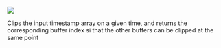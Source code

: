 ﻿
![](https://lh4.googleusercontent.com/gwXl1JqaIFiiBzG1JGfMhXDTEh9dV98L3iAvCOZxM2c4OYiKiu75fUp1--BAsMyoEKU4A1LSn5cU5-9_WBT7I01GYECL3FEp-SMHt4n7cBVqlqE3AmGAixKpplmP-h7sDZVTV4Z1)

Clips the input timestamp array on a given time, and returns the corresponding buffer index si that the other buffers can be clipped at the same point

